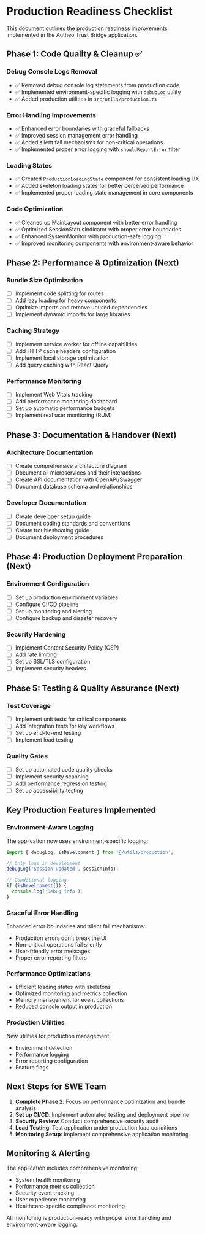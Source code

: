 
# Production Readiness Checklist

This document outlines the production readiness improvements implemented in the Autheo Trust Bridge application.

## Phase 1: Code Quality & Cleanup ✅

### Debug Console Logs Removal
- ✅ Removed debug console.log statements from production code
- ✅ Implemented environment-specific logging with `debugLog` utility
- ✅ Added production utilities in `src/utils/production.ts`

### Error Handling Improvements
- ✅ Enhanced error boundaries with graceful fallbacks
- ✅ Improved session management error handling
- ✅ Added silent fail mechanisms for non-critical operations
- ✅ Implemented proper error logging with `shouldReportError` filter

### Loading States
- ✅ Created `ProductionLoadingState` component for consistent loading UX
- ✅ Added skeleton loading states for better perceived performance
- ✅ Implemented proper loading state management in core components

### Code Optimization
- ✅ Cleaned up MainLayout component with better error handling
- ✅ Optimized SessionStatusIndicator with proper error boundaries
- ✅ Enhanced SystemMonitor with production-safe logging
- ✅ Improved monitoring components with environment-aware behavior

## Phase 2: Performance & Optimization (Next)

### Bundle Size Optimization
- [ ] Implement code splitting for routes
- [ ] Add lazy loading for heavy components
- [ ] Optimize imports and remove unused dependencies
- [ ] Implement dynamic imports for large libraries

### Caching Strategy
- [ ] Implement service worker for offline capabilities
- [ ] Add HTTP cache headers configuration
- [ ] Implement local storage optimization
- [ ] Add query caching with React Query

### Performance Monitoring
- [ ] Implement Web Vitals tracking
- [ ] Add performance monitoring dashboard
- [ ] Set up automatic performance budgets
- [ ] Implement real user monitoring (RUM)

## Phase 3: Documentation & Handover (Next)

### Architecture Documentation
- [ ] Create comprehensive architecture diagram
- [ ] Document all microservices and their interactions
- [ ] Create API documentation with OpenAPI/Swagger
- [ ] Document database schema and relationships

### Developer Documentation
- [ ] Create developer setup guide
- [ ] Document coding standards and conventions
- [ ] Create troubleshooting guide
- [ ] Document deployment procedures

## Phase 4: Production Deployment Preparation (Next)

### Environment Configuration
- [ ] Set up production environment variables
- [ ] Configure CI/CD pipeline
- [ ] Set up monitoring and alerting
- [ ] Configure backup and disaster recovery

### Security Hardening
- [ ] Implement Content Security Policy (CSP)
- [ ] Add rate limiting
- [ ] Set up SSL/TLS configuration
- [ ] Implement security headers

## Phase 5: Testing & Quality Assurance (Next)

### Test Coverage
- [ ] Implement unit tests for critical components
- [ ] Add integration tests for key workflows
- [ ] Set up end-to-end testing
- [ ] Implement load testing

### Quality Gates
- [ ] Set up automated code quality checks
- [ ] Implement security scanning
- [ ] Add performance regression testing
- [ ] Set up accessibility testing

## Key Production Features Implemented

### Environment-Aware Logging
The application now uses environment-specific logging:
```typescript
import { debugLog, isDevelopment } from '@/utils/production';

// Only logs in development
debugLog('Session updated', sessionInfo);

// Conditional logging
if (isDevelopment()) {
  console.log('Debug info');
}
```

### Graceful Error Handling
Enhanced error boundaries and silent fail mechanisms:
- Production errors don't break the UI
- Non-critical operations fail silently
- User-friendly error messages
- Proper error reporting filters

### Performance Optimizations
- Efficient loading states with skeletons
- Optimized monitoring and metrics collection
- Memory management for event collections
- Reduced console output in production

### Production Utilities
New utilities for production management:
- Environment detection
- Performance logging
- Error reporting configuration
- Feature flags

## Next Steps for SWE Team

1. **Complete Phase 2**: Focus on performance optimization and bundle analysis
2. **Set up CI/CD**: Implement automated testing and deployment pipeline
3. **Security Review**: Conduct comprehensive security audit
4. **Load Testing**: Test application under production load conditions
5. **Monitoring Setup**: Implement comprehensive application monitoring

## Monitoring & Alerting

The application includes comprehensive monitoring:
- System health monitoring
- Performance metrics collection
- Security event tracking
- User experience monitoring
- Healthcare-specific compliance monitoring

All monitoring is production-ready with proper error handling and environment-aware logging.
